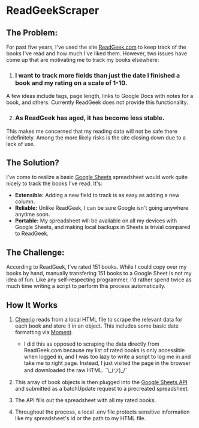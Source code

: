 # ReadGeekScraper

## The Problem:

For past five years, I've used the site [ReadGeek.com](https://www.readgeek.com/) to keep track of the books I've read and how much I've liked them. However, two issues have come up that are motivating me to track my books elsewhere:

1. ### I want to track more fields than just the date I finished a book and my rating on a scale of 1-10.

A few ideas include tags, page length, links to Google Docs with notes for a book, and others. Currently ReadGeek does not provide this functionality.

2. ### As ReadGeek has aged, it has become less stable.

This makes me concerned that my reading data will not be safe there indefinitely. Among the more likely risks is the site closing down due to a lack of use.

## The Solution?

I've come to realize a basic [Google Sheets](https://www.google.com/sheets/about/) spreadsheet would work quite nicely to track the books I've read. It's:

- **Extensible:** Adding a new field to track is as easy as adding a new column.
- **Reliable:** Unlike ReadGeek, I can be sure Google isn't going anywhere anytime soon.
- **Portable:** My spreadsheet will be available on all my devices with Google Sheets, and making local backups in Sheets is trivial compared to ReadGeek.

## The Challenge:

According to ReadGeek, I've rated 151 books. While I could copy over my books by hand, manually transfering 151 books to a Google Sheet is not my idea of fun. Like any self-respecting programmer, I'd rather spend twice as much time writing a script to perform this process automatically.

## How It Works

1. [Cheerio](https://github.com/cheeriojs/cheerio) reads from a local HTML file to scrape the relevant data for each book and store it in an object. This includes some basic date formatting via [Moment](https://momentjs.com/).

    * I did this as opposed to scraping the data directly from ReadGeek.com because my list of rated books is only accessible when logged in, and I was too lazy to write a script to log me in and take me to right page. Instead, I just visited the page in the browser and downloaded the raw HTML. ¯\\\_(ツ)_/¯

2. This array of book objects is then plugged into the [Google Sheets API](https://developers.google.com/sheets/api/) and submitted as a batchUpdate request to a precreated spreadsheet.

3. The API fills out the spreadsheet with all my rated books.

4. Throughout the process, a local .env file protects sensitive information like my spreadsheet's id or the path to my HTML file.
